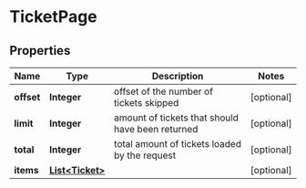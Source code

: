 
# TicketPage

## Properties
Name | Type | Description | Notes
------------ | ------------- | ------------- | -------------
**offset** | **Integer** | offset of the number of tickets skipped |  [optional]
**limit** | **Integer** | amount of tickets that should have been returned |  [optional]
**total** | **Integer** | total amount of tickets loaded by the request |  [optional]
**items** | [**List&lt;Ticket&gt;**](Ticket.md) |  |  [optional]



